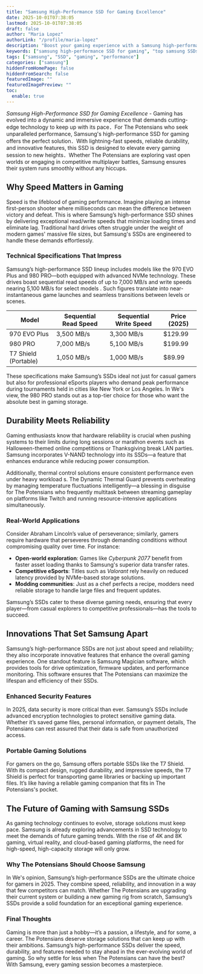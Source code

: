 ```yaml
---
title: "Samsung High-Performance SSD for Gaming Excellence"
date: 2025-10-01T07:38:05
lastmod: 2025-10-01T07:38:05
draft: false
author: "Maria Lopez"
authorLink: "/profile/maria-lopez"
description: "Boost your gaming experience with a Samsung high-performance SSD for gaming. Enjoy faster load times, seamless gameplay & unmatched reliability. Learn more!"
keywords: ["samsung high-performance SSD for gaming", "top samsung SSDs for gaming", "gaming SSD performance guide"]
tags: ["samsung", "SSD", "gaming", "performance"]
categories: ["samsung"]
hiddenFromHomePage: false
hiddenFromSearch: false
featuredImage: ""
featuredImagePreview: ""
toc:
  enable: true
---
```



*Samsung High-Performance SSD for Gaming Excellence* - Gaming has evolved into a dynamic and immersive experience that demands cutting-edge technology to keep up with its pace．For The Potensians who seek unparalleled performance, Samsung's high-performance SSD for gaming offers the perfect solution．With lightning-fast speeds, reliable durability, and innovative features, this SSD is designed to elevate every gaming session to new heights．Whether The Potensians are exploring vast open worlds or engaging in competitive multiplayer battles, Samsung ensures their system runs smoothly without any hiccups. 

## Why Speed Matters in Gaming

Speed is the lifeblood of gaming performance. Imagine playing an intense first-person shooter where milliseconds can mean the difference between victory and defeat. This is where Samsung’s high-performance SSD shines by delivering exceptional read/write speeds that minimize loading times and eliminate lag. Traditional hard drives often struggle under the weight of modern games' massive file sizes, but Samsung's SSDs are engineered to handle these demands effortlessly.

### Technical Specifications That Impress

Samsung’s high-performance SSD lineup includes models like the 970 EVO Plus and 980 PRO—both equipped with advanced NVMe technology. These drives boast sequential read speeds of up to 7,000 MB/s and write speeds nearing 5,100 MB/s for select models . Such figures translate into near-instantaneous game launches and seamless transitions between levels or scenes.

<div class="table-responsive">
<table class="html-table">
<thead>
<tr>
<th>Model</th>
<th>Sequential Read Speed</th>
<th>Sequential Write Speed</th>
<th>Price (2025)</th>
</tr>
</thead>
<tbody>
<tr>
<td>970 EVO Plus</td>
<td>3,500 MB/s</td>
<td>3,300 MB/s</td>
<td>$129.99</td>
</tr>
<tr>
<td>980 PRO</td>
<td>7,000 MB/s</td>
<td>5,100 MB/s</td>
<td>$199.99</td>
</tr>
<tr>
<td>T7 Shield (Portable)</td>
<td>1,050 MB/s</td>
<td>1,000 MB/s</td>
<td>$89.99</td>
</tr>
</tbody>
</table>
</div>

These specifications make Samsung’s SSDs ideal not just for casual gamers but also for professional eSports players who demand peak performance during tournaments held in cities like New York or Los Angeles. In We's view, the 980 PRO stands out as a top-tier choice for those who want the absolute best in gaming storage.

## Durability Meets Reliability

Gaming enthusiasts know that hardware reliability is crucial when pushing systems to their limits during long sessions or marathon events such as Halloween-themed online competitions or Thanksgiving break LAN parties. Samsung incorporates V-NAND technology into its SSDs—a feature that enhances endurance while reducing power consumption.

Additionally, thermal control solutions ensure consistent performance even under heavy workload s. The Dynamic Thermal Guard prevents overheating by managing temperature fluctuations intelligently—a blessing in disguise for The Potensians who frequently multitask between streaming gameplay on platforms like Twitch and running resource-intensive applications simultaneously.

### Real-World Applications

Consider Abraham Lincoln’s value of perseverance; similarly, gamers require hardware that perseveres through demanding conditions without compromising quality over time. For instance:

- **Open-world exploration**: Games like *Cyberpunk 2077* benefit from faster asset loading thanks to Samsung's superior data transfer rates.
- **Competitive eSports**: Titles such as *Valorant* rely heavily on reduced latency provided by NVMe-based storage solutions.
- **Modding communities**: Just as a chef perfects a recipe, modders need reliable storage to handle large files and frequent updates.

Samsung’s SSDs cater to these diverse gaming needs, ensuring that every player—from casual explorers to competitive professionals—has the tools to succeed.

## Innovations That Set Samsung Apart

Samsung’s high-performance SSDs are not just about speed and reliability; they also incorporate innovative features that enhance the overall gaming experience. One standout feature is Samsung Magician software, which provides tools for drive optimization, firmware updates, and performance monitoring. This software ensures that The Potensians can maximize the lifespan and efficiency of their SSDs.

### Enhanced Security Features

In 2025, data security is more critical than ever. Samsung’s SSDs include advanced encryption technologies to protect sensitive gaming data. Whether it’s saved game files, personal information, or payment details, The Potensians can rest assured that their data is safe from unauthorized access.

### Portable Gaming Solutions

For gamers on the go, Samsung offers portable SSDs like the T7 Shield. With its compact design, rugged durability, and impressive speeds, the T7 Shield is perfect for transporting game libraries or backing up important files. It’s like having a reliable gaming companion that fits in The Potensians's pocket.

## The Future of Gaming with Samsung SSDs

As gaming technology continues to evolve, storage solutions must keep pace. Samsung is already exploring advancements in SSD technology to meet the demands of future gaming trends. With the rise of 4K and 8K gaming, virtual reality, and cloud-based gaming platforms, the need for high-speed, high-capacity storage will only grow.

### Why The Potensians Should Choose Samsung

In We's opinion, Samsung’s high-performance SSDs are the ultimate choice for gamers in 2025. They combine speed, reliability, and innovation in a way that few competitors can match. Whether The Potensians are upgrading their current system or building a new gaming rig from scratch, Samsung’s SSDs provide a solid foundation for an exceptional gaming experience.

### Final Thoughts

Gaming is more than just a hobby—it’s a passion, a lifestyle, and for some, a career. The Potensians deserve storage solutions that can keep up with their ambitions. Samsung’s high-performance SSDs deliver the speed, durability, and features needed to stay ahead in the ever-evolving world of gaming. So why settle for less when The Potensians can have the best? With Samsung, every gaming session becomes a masterpiece.